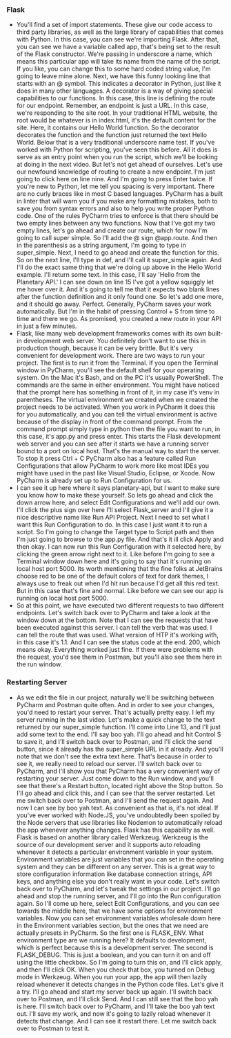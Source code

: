 ### Flask
* You'll find a set of import statements. These give our code access to third party libraries, as well as the large library of capabilities that comes with Python. In this case, you can see we're importing Flask. After that, you can see we have a variable called app, that's being set to the result of the Flask constructor. We're passing in underscore a name, which means this particular app will take its name from the name of the script. If you like, you can change this to some hard coded string value, I'm going to leave mine alone. Next, we have this funny looking line that starts with an @ symbol. This indicates a decorator in Python, just like it does in many other languages. A decorator is a way of giving special capabilities to our functions. In this case, this line is defining the route for our endpoint. Remember, an endpoint is just a URL. In this case, we're responding to the site root. In your traditional HTML website, the root would be whatever is in index.html, it's the default content for the site. Here, it contains our Hello World function. So the decorator decorates the function and the function just returned the text Hello World. Below that is a very traditional underscore name test. If you've worked with Python for scripting, you've seen this before. All it does is serve as an entry point when you run the script, which we'll be looking at doing in the next video. But let's not get ahead of ourselves. Let's use our newfound knowledge of routing to create a new endpoint. I'm just going to click here on line nine. And I'm going to press Enter twice. If you're new to Python, let me tell you spacing is very important. There are no curly braces like in most C based languages. PyCharm has a built in linter that will warn you if you make any formatting mistakes, both to save you from syntax errors and also to help you write proper Python code. One of the rules PyCharm tries to enforce is that there should be two empty lines between any two functions. Now that I've got my two empty lines, let's go ahead and create our route, which for now I'm going to call super simple. So I'll add the @ sign @app.route. And then in the parenthesis as a string argument, I'm going to type in super_simple. Next, I need to go ahead and create the function for this. So on the next line, I'll type in def, and I'll call it super_simple again. And I'll do the exact same thing that we're doing up above in the Hello World example. I'll return some text. In this case, I'll say 'Hello from the Planetary API.' I can see down on line 15 I've got a yellow squiggly let me hover over it. And it's going to tell me that it expects two blank lines after the function definition and it only found one. So let's add one more, and it should go away. Perfect. Generally, PyCharm saves your work automatically. But I'm in the habit of pressing Control + S from time to time and there we go. As promised, you created a new route in your API in just a few minutes.
* Flask, like many web development frameworks comes with its own built-in development web server. You definitely don't want to use this in production though, because it can be very brittle. But it's very convenient for development work. There are two ways to run your project. The first is to run it from the Terminal. If you open the Terminal window in PyCharm, you'll see the default shell for your operating system. On the Mac it's Bash, and on the PC it's usually PowerShell. The commands are the same in either environment. You might have noticed that the prompt here has something in front of it, in my case it's venv in parentheses. The virtual environment we created when we created the project needs to be activated. When you work in PyCharm it does this for you automatically, and you can tell the virtual environment is active because of the display in front of the command prompt. From the command prompt simply type in python then the file you want to run, in this case, it's app.py and press enter. This starts the Flask development web server and you can see after it starts we have a running server bound to a port on local host. That's the manual way to start the server. To stop it press Ctrl + C PyCharm also has a feature called Run Configurations that allow PyCharm to work more like most IDEs you might have used in the past like Visual Studio, Eclipse, or Xcode. Now PyCharm is already set up to Run Configuration for us.
* I can see it up here where it says planetary-api, but I want to make sure you know how to make these yourself. So lets go ahead and click the down arrow here, and select Edit Configurations and we'll add our own. I'll click the plus sign over here I'll select Flask_server and I'll give it a nice descriptive name like Run API Project. Next I need to set what I want this Run Configuration to do. In this case I just want it to run a script. So I'm going to change the Target type to Script path and then I'm just going to browse to the app.py file. And that's it ill click Apply and then okay. I can now run this Run Configuration with it selected here, by clicking the green arrow right next to it. Like before I'm going to see a Terminal window down here and it's going to say that it's running on local host port 5000. Its worth mentioning that the fine folks at JetBrains choose red to be one of the default colors of text for dark themes, I always use to freak out when I'd hit run because I'd get all this red text. But in this case that's fine and normal. Like before we can see our app is running on local host port 5000.
* So at this point, we have executed two different requests to two different endpoints. Let's switch back over to PyCharm and take a look at the window down at the bottom. Note that I can see the requests that have been executed against this server. I can tell the verb that was used. I can tell the route that was used. What version of HTP it's working with, in this case it's 1.1. And I can see the status code at the end. 200, which means okay. Everything worked just fine. If there were problems with the request, you'd see them in Postman, but you'll also see them here in the run window.
### Restarting Server
*  As we edit the file in our project, naturally we'll be switching between PyCharm and Postman quite often. And in order to see your changes, you'd need to restart your server. That's actually pretty easy. I left my server running in the last video. Let's make a quick change to the text returned by our super_simple function. I'll come into Line 13, and I'll just add some text to the end. I'll say boo yah. I'll go ahead and hit Control S to save it, and I'll switch back over to Postman, and I'll click the send button, since it already has the super_simple URL in it already. And you'll note that we don't see the extra text here. That's because in order to see it, we really need to reload our server. I'll switch back over to PyCharm, and I'll show you that PyCharm has a very convenient way of restarting your server. Just come down to the Run window, and you'll see that there's a Restart button, located right above the Stop button. So I'll go ahead and click this, and I can see that the server restarted. Let me switch back over to Postman, and I'll send the request again. And now I can see by boo yah text. As convenient as that is, it's not ideal. If you've ever worked with Node.JS, you've undoubtedly been spoiled by the Node servers that use libraries like Nodemon to automatically reload the app whenever anything changes. Flask has this capability as well. Flask is based on another library called Werkzeug. Werkzeug is the source of our development server and it supports auto reloading whenever it detects a particular environment variable in your system. Environment variables are just variables that you can set in the operating system and they can be different on any server. This is a great way to store configuration information like database connection strings, API keys, and anything else you don't really want in your code. Let's switch back over to PyCharm, and let's tweak the settings in our project. I'll go ahead and stop the running server, and I'll go into the Run configuration again. So I'll come up here, select Edit Configurations, and you can see towards the middle here, that we have some options for environment variables. Now you can set environment variables wholesale down here in the Environment variables section, but the ones that we need are actually presets in PyCharm. So the first one is FLASK_ENV. What environment type are we running here? It defaults to development, which is perfect because this is a development server. The second is FLASK_DEBUG. This is just a boolean, and you can turn it on and off using the little checkbox. So I'm going to turn this on, and I'll click apply, and then I'll click OK. When you check that box, you turned on Debug mode in Werkzeug. When you run your app, the app will then lazily reload whenever it detects changes in the Python code files. Let's give it a try. I'll go ahead and start my server back up again. I'll switch back over to Postman, and I'll click Send. And I can still see that the boo yah is here. I'll switch back over to PyCharm, and I'll take the boo yah text out. I'll save my work, and now it's going to lazily reload whenever it detects that change. And I can see it restart there. Let me switch back over to Postman to test it.